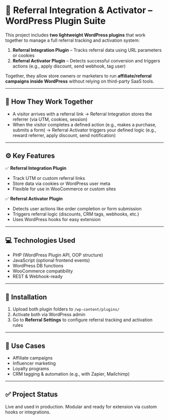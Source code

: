 # 🔗 Referral Integration & Activator – WordPress Plugin Suite

This project includes **two lightweight WordPress plugins** that work together to manage a full referral tracking and activation system:

1. **Referral Integration Plugin** – Tracks referral data using URL parameters or cookies  
2. **Referral Activator Plugin** – Detects successful conversion and triggers actions (e.g., apply discount, send webhook, tag user)

Together, they allow store owners or marketers to run **affiliate/referral campaigns inside WordPress** without relying on third-party SaaS tools.

---

## 🧩 How They Work Together

- A visitor arrives with a referral link → Referral Integration stores the referrer (via UTM, cookies, session)
- When the visitor completes a defined action (e.g., makes a purchase, submits a form) → Referral Activator triggers your defined logic (e.g., reward referrer, apply discount, send notification)

---

## ⚙️ Key Features

✅ **Referral Integration Plugin**  
- Track UTM or custom referral links  
- Store data via cookies or WordPress user meta  
- Flexible for use in WooCommerce or custom sites  

✅ **Referral Activator Plugin**  
- Detects user actions like order completion or form submission  
- Triggers referral logic (discounts, CRM tags, webhooks, etc.)  
- Uses WordPress hooks for easy extension

---

## 💻 Technologies Used

- PHP (WordPress Plugin API, OOP structure)  
- JavaScript (optional frontend events)  
- WordPress DB functions  
- WooCommerce compatibility  
- REST & Webhook-ready

---

## 🔧 Installation

1. Upload both plugin folders to `/wp-content/plugins/`  
2. Activate both via WordPress admin  
3. Go to **Referral Settings** to configure referral tracking and activation rules

---

## 📌 Use Cases

- Affiliate campaigns  
- Influencer marketing  
- Loyalty programs  
- CRM tagging & automation (e.g., with Zapier, Mailchimp)

---

## ✅ Project Status

Live and used in production. Modular and ready for extension via custom hooks or integrations.
